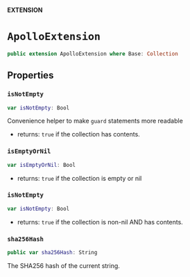 **EXTENSION**

# `ApolloExtension`
```swift
public extension ApolloExtension where Base: Collection
```

## Properties
### `isNotEmpty`

```swift
var isNotEmpty: Bool
```

Convenience helper to make `guard` statements more readable

- returns: `true` if the collection has contents.

### `isEmptyOrNil`

```swift
var isEmptyOrNil: Bool
```

- returns: `true` if the collection is empty or nil

### `isNotEmpty`

```swift
var isNotEmpty: Bool
```

- returns: `true` if the collection is non-nil AND has contents.

### `sha256Hash`

```swift
public var sha256Hash: String
```

The SHA256 hash of the current string.
